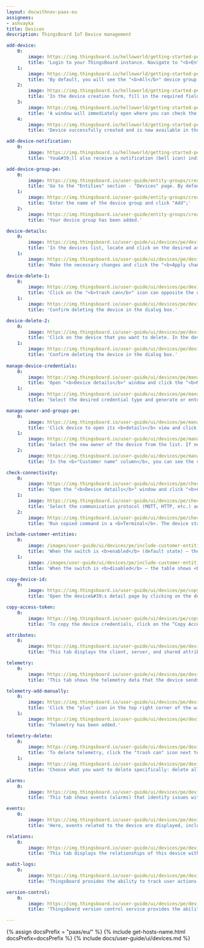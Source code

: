 ```yaml
---
layout: docwithnav-paas-eu
assignees:
- ashvayka
title: Devices
description: ThingsBoard IoT Device management

add-device:
    0:
        image: https://img.thingsboard.io/helloworld/getting-started-pe/hello-world-1-1-provision-device-1-pe.png
        title: 'Login to your ThingsBoard instance. Navigate to "<b>Entities</b>" &#8702; "<b>Devices</b>".'
    1:
        image: https://img.thingsboard.io/helloworld/getting-started-pe/hello-world-1-1-provision-device-2-pe.png
        title: 'By default, you will see the "<b>All</b>" device group. Click the "<b>+</b>" icon in the upper-right corner and select "<b>Add new device</b>" from drop-down menu.'
    2:
        image: https://img.thingsboard.io/helloworld/getting-started-pe/hello-world-1-1-provision-device-3-pe.png
        title: 'In the device creation form, fill in the required fields: <b>Name</b> – a unique name for the device; <b>Device profile</b> – by default, the profile is set to "<b>default</b>", but you can choose a different profile if needed. Click "<b>Add</b>".'
    3:
        image: https://img.thingsboard.io/helloworld/getting-started-pe/hello-world-1-1-provision-device-4-pe.png
        title: 'A window will immediately open where you can check the device&#39;s connection to ThingsBoard platform. This step is optional. For now, let&#39;s close this window and return to the connection check in more detail later.'
    4:
        image: https://img.thingsboard.io/helloworld/getting-started-pe/hello-world-1-1-provision-device-5-pe.png
        title: 'Device successfully created and is now available in the list.'

add-device-notification:
    0:
        image: https://img.thingsboard.io/helloworld/getting-started-pe/hello-world-1-1-provision-device-6-pe.png
        title: 'You&#39;ll also receive a notification (bell icon) indicating the device was added.'

add-device-group-pe:
    0:
        image: https://img.thingsboard.io/user-guide/entity-groups/create-entity-group-1-pe.png
        title: 'Go to the "Entities" section - "Devices" page. By default, you navigate to the device group "All". Navigate to the "Groups" tab and click on the "plus" icon in the upper right corner;'
    1:
        image: https://img.thingsboard.io/user-guide/entity-groups/create-entity-group-2-pe.png
        title: 'Enter the name of the device group and click "Add";'
    2:
        image: https://img.thingsboard.io/user-guide/entity-groups/create-entity-group-3-pe.png
        title: 'Your device group has been added.'

device-details:
    0:
        image: https://img.thingsboard.io/user-guide/ui/devices/pe/device-details-1-pe.png
        title: 'In the devices list, locate and click on the desired asset, then click the "<b>pencil</b>" (✏️ <b>Edit</b>) icon on the right to open the edit form.'
    1:
        image: https://img.thingsboard.io/user-guide/ui/devices/pe/device-details-2-pe.png
        title: 'Make the necessary changes and click the "<b>Apply changes</b>" button to save them.'

device-delete-1:
    0:
        image: https://img.thingsboard.io/user-guide/ui/devices/pe/device-delete-1-pe.png
        title: 'Click on the "<b>trash can</b>" icon can opposite the device&#39;s name you want to delete.'
    1:
        image: https://img.thingsboard.io/user-guide/ui/devices/pe/device-delete-2-pe.png
        title: 'Confirm deleting the device in the dialog box.'

device-delete-2:
    0:
        image: https://img.thingsboard.io/user-guide/ui/devices/pe/device-delete-3-pe.png
        title: 'Click on the device that you want to delete. In the device details window, click the "<b>Delete device</b>" button;'
    1:
        image: https://img.thingsboard.io/user-guide/ui/devices/pe/device-delete-4-pe.png
        title: 'Confirm deleting the device in the dialog box.'
    
manage-device-credentials:
    0:
        image: https://img.thingsboard.io/user-guide/ui/devices/pe/manage-device-credentials-1-pe.png
        title: 'Open "<b>Device details</b>" window and click the "<b>Manage credentials</b>" button;'
    1:
        image: https://img.thingsboard.io/user-guide/ui/devices/pe/manage-device-credentials-2-pe.png
        title: 'Select the desired credential type and generate or enter required fields. Click "<b>Save</b>".'

manage-owner-and-groups-pe:
    0:
        image: https://img.thingsboard.io/user-guide/ui/devices/pe/manage-owner-and-groups-1-pe.png
        title: 'Click device to open its <b>details</b> view and click the "<b>Manage owner and groups</b>" button.'
    1:
        image: https://img.thingsboard.io/user-guide/ui/devices/pe/manage-owner-and-groups-2-pe.png
        title: 'Select the new owner of the device from the list. If needed, add the device to an existing group or create a new one. Confirm the change to update the device&#39;s ownership.'
    2:
        image: https://img.thingsboard.io/user-guide/ui/devices/pe/manage-owner-and-groups-3-pe.png
        title: 'In the <b>"Customer name" column</b>, you can see the current owner of the device.'

check-connectivity:
    0:
        image: https://img.thingsboard.io/user-guide/ui/devices/pe/check-connectivity-1-pe.png
        title: 'Open the "<b>Device details</b>" window and click "<b>Check connectivity</b>"'
    1:
        image: https://img.thingsboard.io/user-guide/ui/devices/pe/check-connectivity-2-pe.png
        title: 'Select the communication protocol (MQTT, HTTP, etc.) and your operating system, then copy the command.'
    2:
        image: https://img.thingsboard.io/user-guide/ui/devices/pe/check-connectivity-3-pe.png
        title: 'Run copied command in a <b>Terminal</b>. The device state should be changed from "Inactive" to "Active" and you should see the published "temperature" readings.'

include-customer-entities:
    0:
        image: /images/user-guide/ui/devices/pe/include-customer-entities-1-pe.png
        title: 'When the switch is <b>enabled</b> (default state) — the table shows <b>all available devices</b>, including those owned by customers.'
    1:
        image: /images/user-guide/ui/devices/pe/include-customer-entities-2-pe.png
        title: 'When the switch is <b>disabled</b> — the table shows <b>only your own devices</b>.'

copy-device-id:
    0:
        image: https://img.thingsboard.io/user-guide/ui/devices/pe/copy-device-id-1-pe.png
        title: 'Open the device&#39;s detail page by clicking on the device name in the list. Click the "<b>Copy device Id</b>" button.'

copy-access-token:
    0:
        image: https://img.thingsboard.io/user-guide/ui/devices/pe/copy-access-token-1-pe.png
        title: 'To copy the device credentials, click on the “Copy Access Token” or “Copy MQTT Credentials” button (depending on your choice of device credentials type).'

attributes:
    0:
        image: https://img.thingsboard.io/user-guide/ui/devices/pe/device-attributes-1-pe.png
        title: 'This tab displays the client, server, and shared attributes of the device. For example, serial number, model, and firmware version.'

telemetry:
    0:
        image: https://img.thingsboard.io/user-guide/ui/devices/pe/device-telemetry-1-pe.png
        title: 'This tab shows the telemetry data that the device sends in real-time, such as sensor readings, status, and other measurable variables.'

telemetry-add-manually:
    0:
        image: https://img.thingsboard.io/user-guide/ui/devices/pe/device-telemetry-add-manually-1-pe.png
        title: 'Click the "plus" icon in the top right corner of the window. In the new window, enter the key name, select the value type, and enter the value. Click "Add" button.'
    1:
        image: https://img.thingsboard.io/user-guide/ui/devices/pe/device-telemetry-add-manually-2-pe.png
        title: 'Telemetry has been added.'

telemetry-delete:
    0:
        image: https://img.thingsboard.io/user-guide/ui/devices/pe/device-telemetry-delete-1-pe.png
        title: 'To delete telemetry, click the "trash can" icon next to the name of the telemetry key you want to delete;'
    1:
        image: https://img.thingsboard.io/user-guide/ui/devices/pe/device-telemetry-delete-2-pe.png
        title: 'Choose what you want to delete specifically: delete all data, delete all data except latest value, delete latest value, delete all data for time period. Confirm the deletion by clicking the "Apply" button.'

alarms:
    0:
        image: https://img.thingsboard.io/user-guide/ui/devices/pe/device-alarms-1-pe.png
        title: 'This tab shows events (alarms) that identify issues with your devices.'

events:
    0:
        image: https://img.thingsboard.io/user-guide/ui/devices/pe/device-events-1-pe.png
        title: 'Here, events related to the device are displayed, including system logs, errors, warnings, and other important moments in the device&#39;s lifecycle.'

relations:
    0:
        image: https://img.thingsboard.io/user-guide/ui/devices/pe/device-relations-1-pe.png
        title: 'This tab displays the relationships of this device with other devices, dashboards, assets, and other entities in the ThingsBoard system.'

audit-logs:
    0:
        image: https://img.thingsboard.io/user-guide/ui/devices/pe/device-audit-logs-1-pe.png
        title: 'ThingsBoard provides the ability to track user actions in order to keep an audit log. It is possible to log user actions related to main entities: assets, devices, dashboard, rules, etc.'

version-control:
    0:
        image: https://img.thingsboard.io/user-guide/ui/devices/pe/device-version-control-1-pe.png
        title: 'ThingsBoard version control service provides the ability to export and restore ThingsBoard Entities using Git.'

---
```


{% assign docsPrefix = "paas/eu/" %}
{% include get-hosts-name.html docsPrefix=docsPrefix %}
{% include docs/user-guide/ui/devices.md %}